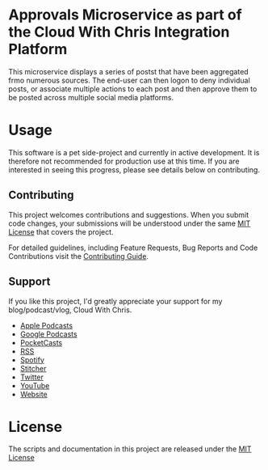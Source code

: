 # Approvals Microservice as part of the Cloud With Chris Integration Platform
This microservice displays a series of postst that have been aggregated frmo numerous sources. The end-user can then logon to deny individual posts, or associate multiple actions to each post and then approve them to be posted across multiple social media platforms.

# Usage

This software is a pet side-project and currently in active development. It is therefore not recommended for production use at this time. If you are interested in seeing this progress, please see details below on contributing.

## Contributing
This project welcomes contributions and suggestions. When you submit code changes, your submissions will be understood under the same [MIT License](https://github.com/CloudWithChris/CloudWithChris.Integrations.Approvals/blob/main/LICENSE) that covers the project.

For detailed guidelines, including Feature Requests, Bug Reports and Code Contributions visit the [Contributing Guide](https://github.com/CloudWithChris/CloudWithChris.Integrations.Approvals/blob/main/contributing.md).

## Support
If you like this project, I'd greatly appreciate your support for my blog/podcast/vlog, Cloud With Chris.

* [Apple Podcasts]( https://podcasts.apple.com/gb/podcast/cloud-with-chris/id1499633784)
* [Google Podcasts](https://podcasts.google.com/feed/aHR0cHM6Ly93d3cuY2xvdWR3aXRoY2hyaXMuY29tL2VwaXNvZGUvaW5kZXgueG1s?sa=X&ved=0CAMQ4aUDahcKEwiwsr2N1ePtAhUAAAAAHQAAAAAQBA)
* [PocketCasts](https://pca.st/u5t985sn)
* [RSS](https://www.cloudwithchris.com/episode/index.xml)
* [Spotify](https://open.spotify.com/show/3oBrdKm5grzl58GBiV0j2y)
* [Stitcher](https://www.stitcher.com/s?fid=507667&refid=stpr)
* [Twitter](https://www.twitter.com/reddobowen)
* [YouTube](https://www.youtube.com/c/CloudWithChris)
* [Website](https://www.cloudwithchris.com)

# License
The scripts and documentation in this project are released under the [MIT License](LICENSE)
